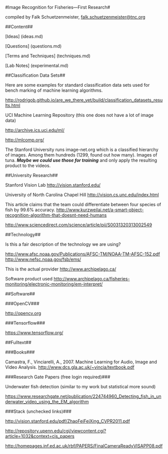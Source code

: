 #Image Recognition for Fisheries&mdash;First Research#

compiled by Falk Schuetzenmeister, falk.schuetzenmeister@tnc.org

##Content##

[Ideas] (ideas.md)

[Questions] (questions.md)

[Terms and Techniques] (techniques.md)

[Lab Notes] (experimental.md)

##Classification Data Sets##

Here are some examples for standard classification data sets used for bench marking of machine learning algorithms.

http://rodrigob.github.io/are_we_there_yet/build/classification_datasets_results.html

UCI Machine Learning Repository (this one does not have a lot of image data)

http://archive.ics.uci.edu/ml/

http://mlcomp.org/

The Stanford University runs image-net.org which is a classified 
hierarchy of images. Among them hundreds (1299, found out how many). 
Images of tuna. ***Maybe we could use those for training*** and only 
apply the resulting product to the videos.

##University Research##

Stanford Vision Lab http://vision.stanford.edu/

University of North Carolina Chapel Hill 
http://vision.cs.unc.edu/index.html

This article claims that the team could differentiate between four 
species of fish by 99.6% accuracy. 
http://www.kurzweilai.net/a-smart-object-recognition-algorithm-that-doesnt-need-humans

http://www.sciencedirect.com/science/article/pii/S0031320313002549

##Technology##

Is this a fair description of the technology we are using?

http://www.afsc.noaa.gov/Publications/AFSC-TM/NOAA-TM-AFSC-152.pdf
http://www.nefsc.noaa.gov/fsb/ems/

This is the actual provider http://www.archipelago.ca/

Software product used http://www.archipelago.ca/fisheries-monitoring/electronic-monitoring/em-interpret/

##Software##

###OpenCV###

http://opencv.org

###Tensorflow###

https://www.tensorflow.org/

##Fulltext##

###Books###

Camastra, F., Vinciarelli, A., 2007. Machine Learning for Audio, Image and Video Analysis. http://www.dcs.gla.ac.uk/~vincia/textbook.pdf 

###Research Gate Papers (free login required)###

Underwater fish detection (similar to my work but statistical more sound)

https://www.researchgate.net/publication/224744960_Detecting_fish_in_underwater_video_using_the_EM_algorithm

###Stack (unchecked links)###

http://vision.stanford.edu/pdf/ZhaoFeiFeiXing_CVPR2011.pdf

http://repository.upenn.edu/cgi/viewcontent.cgi?article=1032&context=cis_papers

http://homepages.inf.ed.ac.uk/rbf/PAPERS/FinalCameraReadyVISAPP08.pdf

